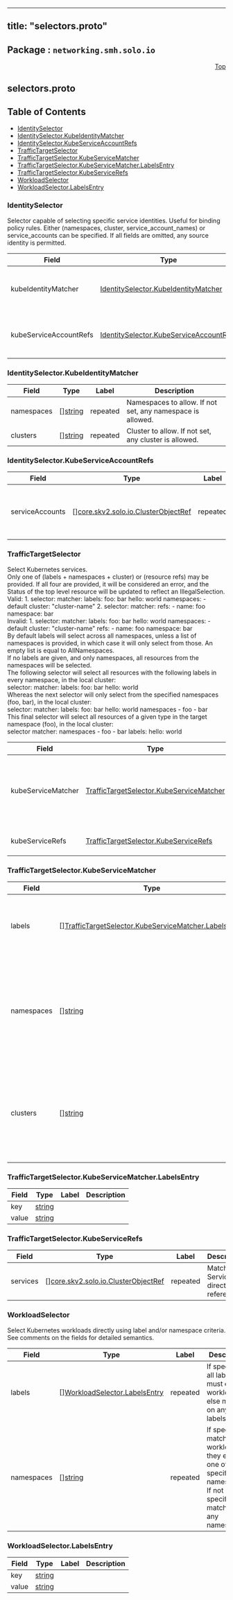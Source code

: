 
---
title: "selectors.proto"
---

## Package : `networking.smh.solo.io`



<a name="top"></a>

<a name="API Reference for selectors.proto"></a>
<p align="right"><a href="#top">Top</a></p>

## selectors.proto


## Table of Contents
  - [IdentitySelector](#networking.smh.solo.io.IdentitySelector)
  - [IdentitySelector.KubeIdentityMatcher](#networking.smh.solo.io.IdentitySelector.KubeIdentityMatcher)
  - [IdentitySelector.KubeServiceAccountRefs](#networking.smh.solo.io.IdentitySelector.KubeServiceAccountRefs)
  - [TrafficTargetSelector](#networking.smh.solo.io.TrafficTargetSelector)
  - [TrafficTargetSelector.KubeServiceMatcher](#networking.smh.solo.io.TrafficTargetSelector.KubeServiceMatcher)
  - [TrafficTargetSelector.KubeServiceMatcher.LabelsEntry](#networking.smh.solo.io.TrafficTargetSelector.KubeServiceMatcher.LabelsEntry)
  - [TrafficTargetSelector.KubeServiceRefs](#networking.smh.solo.io.TrafficTargetSelector.KubeServiceRefs)
  - [WorkloadSelector](#networking.smh.solo.io.WorkloadSelector)
  - [WorkloadSelector.LabelsEntry](#networking.smh.solo.io.WorkloadSelector.LabelsEntry)







<a name="networking.smh.solo.io.IdentitySelector"></a>

### IdentitySelector
Selector capable of selecting specific service identities. Useful for binding policy rules. Either (namespaces, cluster, service_account_names) or service_accounts can be specified. If all fields are omitted, any source identity is permitted.


| Field | Type | Label | Description |
| ----- | ---- | ----- | ----------- |
| kubeIdentityMatcher | [IdentitySelector.KubeIdentityMatcher](#networking.smh.solo.io.IdentitySelector.KubeIdentityMatcher) |  | A KubeIdentityMatcher matches request identities based on the k8s namespace and cluster. |
| kubeServiceAccountRefs | [IdentitySelector.KubeServiceAccountRefs](#networking.smh.solo.io.IdentitySelector.KubeServiceAccountRefs) |  | KubeServiceAccountRefs matches request identities based on the k8s service account of request. |






<a name="networking.smh.solo.io.IdentitySelector.KubeIdentityMatcher"></a>

### IdentitySelector.KubeIdentityMatcher



| Field | Type | Label | Description |
| ----- | ---- | ----- | ----------- |
| namespaces | [][string](#string) | repeated | Namespaces to allow. If not set, any namespace is allowed. |
| clusters | [][string](#string) | repeated | Cluster to allow. If not set, any cluster is allowed. |






<a name="networking.smh.solo.io.IdentitySelector.KubeServiceAccountRefs"></a>

### IdentitySelector.KubeServiceAccountRefs



| Field | Type | Label | Description |
| ----- | ---- | ----- | ----------- |
| serviceAccounts | [][core.skv2.solo.io.ClusterObjectRef](#core.skv2.solo.io.ClusterObjectRef) | repeated | List of ServiceAccounts to allow. If not set, any ServiceAccount is allowed. |






<a name="networking.smh.solo.io.TrafficTargetSelector"></a>

### TrafficTargetSelector
Select Kubernetes services.<br>Only one of (labels + namespaces + cluster) or (resource refs) may be provided. If all four are provided, it will be considered an error, and the Status of the top level resource will be updated to reflect an IllegalSelection.<br>Valid: 1. selector: matcher: labels: foo: bar hello: world namespaces: - default cluster: "cluster-name" 2. selector: matcher: refs: - name: foo namespace: bar<br>Invalid: 1. selector: matcher: labels: foo: bar hello: world namespaces: - default cluster: "cluster-name" refs: - name: foo namespace: bar<br>By default labels will select across all namespaces, unless a list of namespaces is provided, in which case it will only select from those. An empty list is equal to AllNamespaces.<br>If no labels are given, and only namespaces, all resources from the namespaces will be selected.<br>The following selector will select all resources with the following labels in every namespace, in the local cluster:<br>selector: matcher: labels: foo: bar hello: world<br>Whereas the next selector will only select from the specified namespaces (foo, bar), in the local cluster:<br>selector: matcher: labels: foo: bar hello: world namespaces - foo - bar<br>This final selector will select all resources of a given type in the target namespace (foo), in the local cluster:<br>selector matcher: namespaces - foo - bar labels: hello: world


| Field | Type | Label | Description |
| ----- | ---- | ----- | ----------- |
| kubeServiceMatcher | [TrafficTargetSelector.KubeServiceMatcher](#networking.smh.solo.io.TrafficTargetSelector.KubeServiceMatcher) |  | A KubeServiceMatcher matches kubernetes services by the namespaces and clusters they belong to, as well as the provided labels. |
| kubeServiceRefs | [TrafficTargetSelector.KubeServiceRefs](#networking.smh.solo.io.TrafficTargetSelector.KubeServiceRefs) |  | Match individual k8s Services by direct reference. |






<a name="networking.smh.solo.io.TrafficTargetSelector.KubeServiceMatcher"></a>

### TrafficTargetSelector.KubeServiceMatcher



| Field | Type | Label | Description |
| ----- | ---- | ----- | ----------- |
| labels | [][TrafficTargetSelector.KubeServiceMatcher.LabelsEntry](#networking.smh.solo.io.TrafficTargetSelector.KubeServiceMatcher.LabelsEntry) | repeated | If specified, all labels must exist on k8s Service, else match on any labels. |
| namespaces | [][string](#string) | repeated | If specified, match k8s Services if they exist in one of the specified namespaces. If not specified, match on any namespace. |
| clusters | [][string](#string) | repeated | If specified, match k8s Services if they exist in one of the specified clusters. If not specified, match on any cluster. |






<a name="networking.smh.solo.io.TrafficTargetSelector.KubeServiceMatcher.LabelsEntry"></a>

### TrafficTargetSelector.KubeServiceMatcher.LabelsEntry



| Field | Type | Label | Description |
| ----- | ---- | ----- | ----------- |
| key | [string](#string) |  |  |
| value | [string](#string) |  |  |






<a name="networking.smh.solo.io.TrafficTargetSelector.KubeServiceRefs"></a>

### TrafficTargetSelector.KubeServiceRefs



| Field | Type | Label | Description |
| ----- | ---- | ----- | ----------- |
| services | [][core.skv2.solo.io.ClusterObjectRef](#core.skv2.solo.io.ClusterObjectRef) | repeated | Match k8s Services by direct reference. |






<a name="networking.smh.solo.io.WorkloadSelector"></a>

### WorkloadSelector
Select Kubernetes workloads directly using label and/or namespace criteria. See comments on the fields for detailed semantics.


| Field | Type | Label | Description |
| ----- | ---- | ----- | ----------- |
| labels | [][WorkloadSelector.LabelsEntry](#networking.smh.solo.io.WorkloadSelector.LabelsEntry) | repeated | If specified, all labels must exist on workloads, else match on any labels. |
| namespaces | [][string](#string) | repeated | If specified, match workloads if they exist in one of the specified namespaces. If not specified, match on any namespace. |






<a name="networking.smh.solo.io.WorkloadSelector.LabelsEntry"></a>

### WorkloadSelector.LabelsEntry



| Field | Type | Label | Description |
| ----- | ---- | ----- | ----------- |
| key | [string](#string) |  |  |
| value | [string](#string) |  |  |





 <!-- end messages -->

 <!-- end enums -->

 <!-- end HasExtensions -->

 <!-- end services -->

